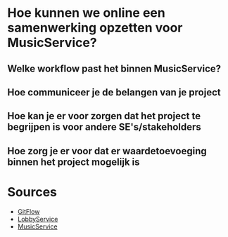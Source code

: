 # Hoe kunnen we online een samenwerking opzetten voor MusicService?

## Welke workflow past het binnen MusicService?

## Hoe communiceer je de belangen van je project

## Hoe kan je er voor zorgen dat het project te begrijpen is voor andere SE's/stakeholders

## Hoe zorg je er voor dat er waardetoevoeging binnen het project mogelijk is


# Sources
- [GitFlow](http://datasift.github.io/gitflow/IntroducingGitFlow.html)
- [LobbyService](https://github.com/IP3Semester3/ipsemester3_lobbyservice)
- [MusicService](https://github.com/IP3Semester3/ipsemester3_music)
